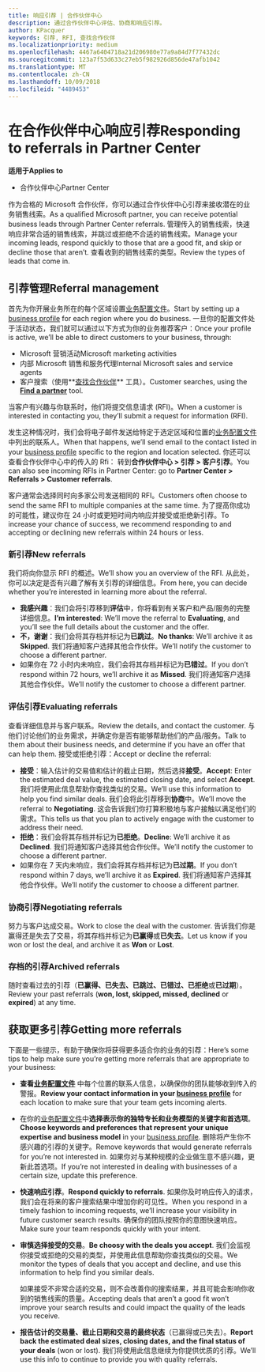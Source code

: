 ```yaml
---
title: 响应引荐 | 合作伙伴中心
description: 通过合作伙伴中心评估、协商和响应引荐。
author: KPacquer
keywords: 引荐, RFI, 查找合作伙伴
ms.localizationpriority: medium
ms.openlocfilehash: 4467a6404718a21d206980e77a9a84d7f77432dc
ms.sourcegitcommit: 123a7f53d633c27eb5f982926d856de47afb1042
ms.translationtype: MT
ms.contentlocale: zh-CN
ms.lasthandoff: 10/09/2018
ms.locfileid: "4489453"
---
```

# <a name="responding-to-referrals-in-partner-center"></a><span data-ttu-id="d3ada-104">在合作伙伴中心响应引荐</span><span class="sxs-lookup"><span data-stu-id="d3ada-104">Responding to referrals in Partner Center</span></span>

**<span data-ttu-id="d3ada-105">适用于</span><span class="sxs-lookup"><span data-stu-id="d3ada-105">Applies to</span></span>**

-  <span data-ttu-id="d3ada-106">合作伙伴中心</span><span class="sxs-lookup"><span data-stu-id="d3ada-106">Partner Center</span></span>

<span data-ttu-id="d3ada-107">作为合格的 Microsoft 合作伙伴，你可以通过合作伙伴中心引荐来接收潜在的业务销售线索。</span><span class="sxs-lookup"><span data-stu-id="d3ada-107">As a qualified Microsoft partner, you can receive potential business leads through Partner Center referrals.</span></span> <span data-ttu-id="d3ada-108">管理传入的销售线索，快速响应非常合适的销售线索，并跳过或拒绝不合适的销售线索。</span><span class="sxs-lookup"><span data-stu-id="d3ada-108">Manage your incoming leads, respond quickly to those that are a good fit, and skip or decline those that aren’t.</span></span> <span data-ttu-id="d3ada-109">查看收到的销售线索的类型。</span><span class="sxs-lookup"><span data-stu-id="d3ada-109">Review the types of leads that come in.</span></span> 

## <a name="referral-management"></a><span data-ttu-id="d3ada-110">引荐管理</span><span class="sxs-lookup"><span data-stu-id="d3ada-110">Referral management</span></span>

<span data-ttu-id="d3ada-111">首先为你开展业务所在的每个区域设置[业务配置文件](create-a-marketing-profile.md)。</span><span class="sxs-lookup"><span data-stu-id="d3ada-111">Start by setting up a [business profile](create-a-marketing-profile.md) for each region where you do business.</span></span> <span data-ttu-id="d3ada-112">一旦你的配置文件处于活动状态，我们就可以通过以下方式为你的业务推荐客户：</span><span class="sxs-lookup"><span data-stu-id="d3ada-112">Once your profile is active, we’ll be able to direct customers to your business, through:</span></span>

*  <span data-ttu-id="d3ada-113">Microsoft 营销活动</span><span class="sxs-lookup"><span data-stu-id="d3ada-113">Microsoft marketing activities</span></span>
*  <span data-ttu-id="d3ada-114">内部 Microsoft 销售和服务代理</span><span class="sxs-lookup"><span data-stu-id="d3ada-114">Internal Microsoft sales and service agents</span></span>
*  <span data-ttu-id="d3ada-115">客户搜索（使用**[查找合作伙伴](https://partnercenter.microsoft.com/pcv/search)** 工具）。</span><span class="sxs-lookup"><span data-stu-id="d3ada-115">Customer searches, using the **[Find a partner](https://partnercenter.microsoft.com/pcv/search)** tool.</span></span>

<span data-ttu-id="d3ada-116">当客户有兴趣与你联系时，他们将提交信息请求 (RFI)。</span><span class="sxs-lookup"><span data-stu-id="d3ada-116">When a customer is interested in contacting you, they’ll submit a request for information (RFI).</span></span> 

<span data-ttu-id="d3ada-117">发生这种情况时，我们会将电子邮件发送给特定于选定区域和位置的[业务配置文件](create-a-marketing-profile.md)中列出的联系人。</span><span class="sxs-lookup"><span data-stu-id="d3ada-117">When that happens, we’ll send email to the contact listed in your [business profile](create-a-marketing-profile.md) specific to the region and location selected.</span></span> <span data-ttu-id="d3ada-118">你还可以查看合作伙伴中心中的传入的 Rfi： 转到**合作伙伴中心 > 引荐 > 客户引荐**。</span><span class="sxs-lookup"><span data-stu-id="d3ada-118">You can also see incoming RFIs in Partner Center: go to **Partner Center > Referrals > Customer referrals**.</span></span>

<span data-ttu-id="d3ada-119">客户通常会选择同时向多家公司发送相同的 RFI。</span><span class="sxs-lookup"><span data-stu-id="d3ada-119">Customers often choose to send the same RFI to multiple companies at the same time.</span></span> <span data-ttu-id="d3ada-120">为了提高你成功的可能性，建议你在 24 小时或更短时间内响应并接受或拒绝新引荐。</span><span class="sxs-lookup"><span data-stu-id="d3ada-120">To increase your chance of success, we recommend responding to and accepting or declining new referrals within 24 hours or less.</span></span>

### <a name="new-referrals"></a><span data-ttu-id="d3ada-121">新引荐</span><span class="sxs-lookup"><span data-stu-id="d3ada-121">New referrals</span></span>

<span data-ttu-id="d3ada-122">我们将向你显示 RFI 的概述。</span><span class="sxs-lookup"><span data-stu-id="d3ada-122">We’ll show you an overview of the RFI.</span></span> <span data-ttu-id="d3ada-123">从此处，你可以决定是否有兴趣了解有关引荐的详细信息。</span><span class="sxs-lookup"><span data-stu-id="d3ada-123">From here, you can decide whether you’re interested in learning more about the referral.</span></span> 

*  <span data-ttu-id="d3ada-124">**我感兴趣**：我们会将引荐移到**评估**中，你将看到有关客户和产品/服务的完整详细信息。</span><span class="sxs-lookup"><span data-stu-id="d3ada-124">**I’m interested**: We’ll move the referral to **Evaluating**, and you’ll see the full details about the customer and the offer.</span></span> 
*  <span data-ttu-id="d3ada-125">**不，谢谢**：我们会将其存档并标记为**已跳过**。</span><span class="sxs-lookup"><span data-stu-id="d3ada-125">**No thanks**: We’ll archive it as **Skipped**.</span></span> <span data-ttu-id="d3ada-126">我们将通知客户选择其他合作伙伴。</span><span class="sxs-lookup"><span data-stu-id="d3ada-126">We’ll notify the customer to choose a different partner.</span></span>
*  <span data-ttu-id="d3ada-127">如果你在 72 小时内未响应，我们会将其存档并标记为**已错过**。</span><span class="sxs-lookup"><span data-stu-id="d3ada-127">If you don’t respond within 72 hours, we’ll archive it as **Missed**.</span></span> <span data-ttu-id="d3ada-128">我们将通知客户选择其他合作伙伴。</span><span class="sxs-lookup"><span data-stu-id="d3ada-128">We’ll notify the customer to choose a different partner.</span></span>

### <a name="evaluating-referrals"></a><span data-ttu-id="d3ada-129">评估引荐</span><span class="sxs-lookup"><span data-stu-id="d3ada-129">Evaluating referrals</span></span>

<span data-ttu-id="d3ada-130">查看详细信息并与客户联系。</span><span class="sxs-lookup"><span data-stu-id="d3ada-130">Review the details, and contact the customer.</span></span> <span data-ttu-id="d3ada-131">与他们讨论他们的业务需求，并确定你是否有能够帮助他们的产品/服务。</span><span class="sxs-lookup"><span data-stu-id="d3ada-131">Talk to them about their business needs, and determine if you have an offer that can help them.</span></span> <span data-ttu-id="d3ada-132">接受或拒绝引荐：</span><span class="sxs-lookup"><span data-stu-id="d3ada-132">Accept or decline the referral:</span></span> 

*  <span data-ttu-id="d3ada-133">**接受**：输入估计的交易值和估计的截止日期，然后选择**接受**。</span><span class="sxs-lookup"><span data-stu-id="d3ada-133">**Accept**: Enter the estimated deal value, the estimated closing date, and select **Accept**.</span></span> <span data-ttu-id="d3ada-134">我们将使用此信息帮助你查找类似的交易。</span><span class="sxs-lookup"><span data-stu-id="d3ada-134">We’ll use this information to help you find similar deals.</span></span> <span data-ttu-id="d3ada-135">我们会将此引荐移到**协商**中。</span><span class="sxs-lookup"><span data-stu-id="d3ada-135">We’ll move the referral to **Negotiating**.</span></span> <span data-ttu-id="d3ada-136">这会告诉我们你打算积极地与客户接触以满足他们的需求。</span><span class="sxs-lookup"><span data-stu-id="d3ada-136">This tells us that you plan to actively engage with the customer to address their need.</span></span>
*  <span data-ttu-id="d3ada-137">**拒绝**：我们会将其存档并标记为**已拒绝**。</span><span class="sxs-lookup"><span data-stu-id="d3ada-137">**Decline**: We’ll archive it as **Declined**.</span></span> <span data-ttu-id="d3ada-138">我们将通知客户选择其他合作伙伴。</span><span class="sxs-lookup"><span data-stu-id="d3ada-138">We’ll notify the customer to choose a different partner.</span></span>
*  <span data-ttu-id="d3ada-139">如果你在 7 天内未响应，我们会将其存档并标记为**已过期**。</span><span class="sxs-lookup"><span data-stu-id="d3ada-139">If you don’t respond within 7 days, we’ll archive it as **Expired**.</span></span> <span data-ttu-id="d3ada-140">我们将通知客户选择其他合作伙伴。</span><span class="sxs-lookup"><span data-stu-id="d3ada-140">We’ll notify the customer to choose a different partner.</span></span>

### <a name="negotiating-referrals"></a><span data-ttu-id="d3ada-141">协商引荐</span><span class="sxs-lookup"><span data-stu-id="d3ada-141">Negotiating referrals</span></span>

<span data-ttu-id="d3ada-142">努力与客户达成交易。</span><span class="sxs-lookup"><span data-stu-id="d3ada-142">Work to close the deal with the customer.</span></span> <span data-ttu-id="d3ada-143">告诉我们你是赢得还是失去了交易，将其存档并标记为**已赢得**或**已失去**。</span><span class="sxs-lookup"><span data-stu-id="d3ada-143">Let us know if you won or lost the deal, and archive it as **Won** or **Lost**.</span></span> 

### <a name="archived-referrals"></a><span data-ttu-id="d3ada-144">存档的引荐</span><span class="sxs-lookup"><span data-stu-id="d3ada-144">Archived referrals</span></span>

<span data-ttu-id="d3ada-145">随时查看过去的引荐（**已赢得、已失去、已跳过、已错过、已拒绝**或**已过期**）。</span><span class="sxs-lookup"><span data-stu-id="d3ada-145">Review your past referrals (**won, lost, skipped, missed, declined** or **expired**) at any time.</span></span> 

## <a name="getting-more-referrals"></a><span data-ttu-id="d3ada-146">获取更多引荐</span><span class="sxs-lookup"><span data-stu-id="d3ada-146">Getting more referrals</span></span>

<span data-ttu-id="d3ada-147">下面是一些提示，有助于确保你将获得更多适合你的业务的引荐：</span><span class="sxs-lookup"><span data-stu-id="d3ada-147">Here’s some tips to help make sure you’re getting more referrals that are appropriate to your business:</span></span>

*  <span data-ttu-id="d3ada-148">**查看[业务配置文件](create-a-marketing-profile.md)** 中每个位置的联系人信息，以确保你的团队能够收到传入的警报。</span><span class="sxs-lookup"><span data-stu-id="d3ada-148">**Review your contact information in your [business profile](create-a-marketing-profile.md)** for each location to make sure that your team gets incoming alerts.</span></span>

*  <span data-ttu-id="d3ada-149">在你的[业务配置文件](create-a-marketing-profile.md)中**选择表示你的独特专长和业务模型的关键字和首选项**。</span><span class="sxs-lookup"><span data-stu-id="d3ada-149">**Choose keywords and preferences that represent your unique expertise and business model** in your [business profile](create-a-marketing-profile.md).</span></span> <span data-ttu-id="d3ada-150">删除将产生你不感兴趣的引荐的关键字。</span><span class="sxs-lookup"><span data-stu-id="d3ada-150">Remove keywords that would generate referrals for you’re not interested in.</span></span> <span data-ttu-id="d3ada-151">如果你对与某种规模的企业做生意不感兴趣，更新此首选项。</span><span class="sxs-lookup"><span data-stu-id="d3ada-151">If you’re not interested in dealing with businesses of a certain size, update this preference.</span></span>

*  <span data-ttu-id="d3ada-152">**快速响应引荐**。</span><span class="sxs-lookup"><span data-stu-id="d3ada-152">**Respond quickly to referrals**.</span></span> <span data-ttu-id="d3ada-153">如果你及时响应传入的请求，我们会在将来的客户搜索结果中增加你的可见性。</span><span class="sxs-lookup"><span data-stu-id="d3ada-153">When you respond in a timely fashion to incoming requests, we’ll increase your visibility in future customer search results.</span></span> <span data-ttu-id="d3ada-154">确保你的团队按照你的意图快速响应。</span><span class="sxs-lookup"><span data-stu-id="d3ada-154">Make sure your team responds quickly with your intent.</span></span>

*  <span data-ttu-id="d3ada-155">**审慎选择接受的交易**。</span><span class="sxs-lookup"><span data-stu-id="d3ada-155">**Be choosy with the deals you accept**.</span></span> <span data-ttu-id="d3ada-156">我们会监视你接受或拒绝的交易的类型，并使用此信息帮助你查找类似的交易。</span><span class="sxs-lookup"><span data-stu-id="d3ada-156">We monitor the types of deals that you accept and decline, and use this information to help find you similar deals.</span></span> 

   <span data-ttu-id="d3ada-157">如果接受不非常合适的交易，则不会改善你的搜索结果，并且可能会影响你收到的销售线索的质量。</span><span class="sxs-lookup"><span data-stu-id="d3ada-157">Accepting deals that aren’t a good fit won’t improve your search results and could impact the quality of the leads you receive.</span></span>

*  <span data-ttu-id="d3ada-158">**报告估计的交易量、截止日期和交易的最终状态**（已赢得或已失去）。</span><span class="sxs-lookup"><span data-stu-id="d3ada-158">**Report back the estimated deal sizes, closing dates, and the final status of your deals** (won or lost).</span></span> <span data-ttu-id="d3ada-159">我们将使用此信息继续为你提供优质的引荐。</span><span class="sxs-lookup"><span data-stu-id="d3ada-159">We’ll use this info to continue to provide you with quality referrals.</span></span>
